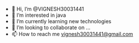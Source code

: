 - 👋 Hi, I’m @VIGNESH30031441
- 👀 I’m interested in java 
- 🌱 I’m currently learning new technologies
- 💞️ I’m looking to collaborate on ...
- 📫 How to reach me vignesh30031441@gmail.com

<!---
VIGNESH30031441/VIGNESH30031441 is a ✨ special ✨ repository because its `README.md` (this file) appears on your GitHub profile.
You can click the Preview link to take a look at your changes.
--->
